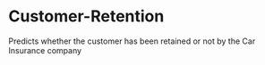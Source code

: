 # Customer-Retention
Predicts whether the customer has been retained or not by the Car Insurance company
